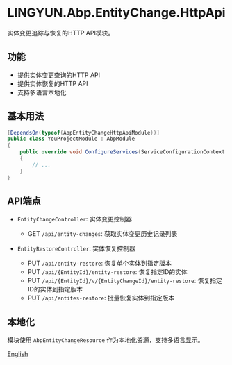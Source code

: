 # LINGYUN.Abp.EntityChange.HttpApi

实体变更追踪与恢复的HTTP API模块。

## 功能

* 提供实体变更查询的HTTP API
* 提供实体恢复的HTTP API
* 支持多语言本地化

## 基本用法

```csharp
[DependsOn(typeof(AbpEntityChangeHttpApiModule))]
public class YouProjectModule : AbpModule
{
    public override void ConfigureServices(ServiceConfigurationContext context)
    {
        // ...
    }
}
```

## API端点

* `EntityChangeController`: 实体变更控制器
  * GET `/api/entity-changes`: 获取实体变更历史记录列表

* `EntityRestoreController`: 实体恢复控制器
  * PUT `/api/entity-restore`: 恢复单个实体到指定版本
  * PUT `/api/{EntityId}/entity-restore`: 恢复指定ID的实体
  * PUT `/api/{EntityId}/v/{EntityChangeId}/entity-restore`: 恢复指定ID的实体到指定版本
  * PUT `/api/entites-restore`: 批量恢复实体到指定版本

## 本地化

模块使用 `AbpEntityChangeResource` 作为本地化资源，支持多语言显示。

[English](./README.EN.md)
